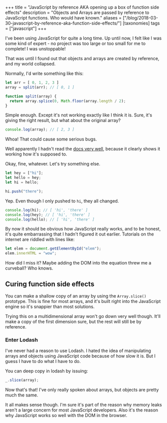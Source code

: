 +++
title = "JavaScript by reference AKA opening up a box of function side effects"
description = "Objects and Arrays are passed by reference to JavaScript functions. Who would have known."
aliases = ["/blog/2018-03-30-javascript-by-reference-aka-function-side-effects/"]
[taxonomies]
tags = ["javascript"]
+++

I've been using JavaScript for quite a long time. Up until now, I felt like I was some kind of expert - no project was too large or too small for me to complete! I was unstoppable!

That was until I found out that objects and arrays are created by reference, and my world collapsed.

Normally, I'd write something like this:

```js
let arr = [ 0, 1, 2, 3 ]
array = split(arr); // [ 0, 1 ]

function split(array) {
  return array.splice(0, Math.floor(array.length / 2);
}
```

Simple enough. Except it's not working exactly like I think it is. Sure, it's giving the right result, but what about the original array?

```js
console.log(array); // [ 2, 3 ]
```

Whoa! That could cause some serious bugs.

Well apparently I hadn't read the [docs very well](https://developer.mozilla.org/en-US/docs/Web/JavaScript/Reference/Global_Objects/Array/splice), because it clearly shows it working how it's supposed to.

Okay, fine, whatever. Let's try something else.

```js
let hey = ["hi"];
let hello = hey;
let hi = hello;

hi.push("there");
```

Yep. Even though I only pushed to `hi`, they all changed.

```js
console.log(hi); // [ 'hi', 'there' ]
console.log(hey); // [ 'hi', 'there' ]
console.log(hello); // [ 'hi', 'there' ]
```

By now it should be obvious how JavaScript really works, and to be honest, it's quite embarrassing that I hadn't figured it out earlier. Tutorials on the internet are riddled with lines like:

```js
let elem = document.getElementById("elem");
elem.innerHTML = "wow";
```

How did I miss it? Maybe adding the DOM into the equation threw me a curveball? Who knows.

## Curing function side effects

You can make a shallow copy of an array by using the `Array.slice()` prototype. This is fine for most arrays, and it's built right into the JavaScript engine so it's snappier than most solutions.

Trying this on a multidimensional array won't go down very well though. It'll make a copy of the first dimension sure, but the rest will still be by reference.

### Enter Lodash

I've never had a reason to use Lodash. I hated the idea of manipulating arrays and objects using JavaScript code because of how slow it is. But I guess I have to do what I have to do.

You can deep copy in lodash by issuing:

```js
_.slice(array);
```

Now that's that! I've only really spoken about arrays, but objects are pretty much the same.

It all makes sense though. I'm sure it's part of the reason why memory leaks aren't a large concern for most JavaScript developers. Also it's the reason why JavaScript works so well with the DOM in the browser.
